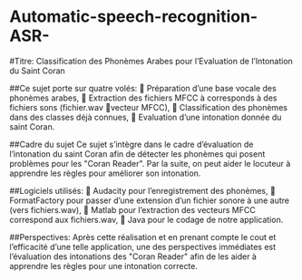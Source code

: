 # Automatic-speech-recognition-ASR-
#Titre: Classification des Phonèmes Arabes pour l’Evaluation de l’Intonation du Saint Coran

##Ce sujet porte sur quatre volés:
 Préparation d’une base vocale des phonèmes arabes,
 Extraction des fichiers MFCC à corresponds à des fichiers sons (fichier.wav vecteur MFCC),
 Classification des phonèmes dans des classes déjà connues,
 Evaluation d’une intonation donnée du saint Coran.

##Cadre du sujet
Ce sujet s’intègre dans le cadre d’évaluation de l’intonation du saint Coran afin de détecter les phonèmes qui posent problèmes pour les "Coran Reader". Par la suite, on peut aider le locuteur à apprendre les règles pour améliorer son intonation.

##Logiciels utilisés:
 Audacity pour l’enregistrement des phonèmes,
 FormatFactory pour passer d’une extension d’un fichier sonore à une autre (vers fichiers.wav),
 Matlab pour l’extraction des vecteurs MFCC correspond aux fichiers.wav,
 Java pour le codage de notre application.

##Perspectives:
Après cette réalisation et en prenant compte le cout et l’efficacité d’une telle application, une des perspectives immédiates est l’évaluation des intonations des "Coran Reader" afin de les aider à apprendre les règles pour une intonation correcte.
